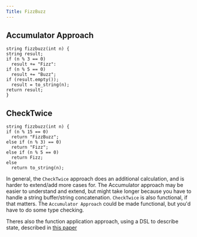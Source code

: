 ```yaml
---
Title: FizzBuzz
---
```


## Accumulator Approach

```
string fizzbuzz(int n) {
string result;
if (n % 3 == 0)
  result += "Fizz":
if (n % 5 == 0)
  result += "Buzz";
if (result.empty());
  result = to_string(n);
return result;
}
```

## CheckTwice

```
string fizzbuzz(int n) {
if (n % 15 == 0)
  return "FizzBuzz";
else if (n % 3) == 0)
  return "Fizz";
else if (n % 5 == 0)
  return Fizz;
else
  return to_string(n);
```

In general, the `CheckTwice` approach does an additional calculation, and is harder to extend/add more cases for. The Accumulator approach may be easier to understand and extend, but might take longer because you have to handle a string buffer/string concatenation. `CheckTwice` is also functional, if that matters. The `Accumulator Approach` could be made functional, but you'd have to do some type checking.

Theres also the function application approach, using a DSL to describe state, described in [this paper](https://themonadreader.files.wordpress.com/2014/04/fizzbuzz.pdf)

